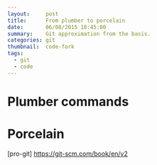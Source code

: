 ```yaml
---
layout:     post
title:      From plumber to porcelain
date:       06/08/2015 18:45:00
summary:    Git approximation from the basis.
categories: git
thumbnail:  code-fork
tags:
  - git
  - code
---
```


# Plumber commands

# Porcelain

[pro-git] https://git-scm.com/book/en/v2
